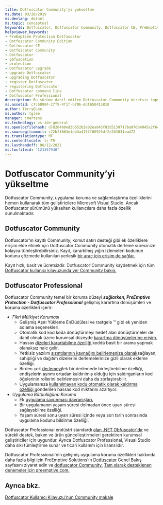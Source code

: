 ```yaml
---
title: Dotfuscator Community’yi yükseltme
ms.date: 03/28/2019
ms.devlang: dotnet
ms.topic: conceptual
keywords: Dotfuscator, Dotfuscator Community, Dotfuscator CE, PreEmptive, PreEmptive Solutions, PreEmptive Protection, protection, community edition, obfuscation, .NET, free, Visual Studio 2019, Visual Studio 2017, Visual Studio, upgrade, komut satırı
helpviewer_keywords:
- PreEmptive Protection Dotfuscator
- Dotfuscator Community Edition
- Dotfuscator CE
- Dotfuscator Community
- Dotfuscator
- obfuscation
- protection
- Dotfuscator upgrade
- upgrade Dotfuscator
- upgrading Dotfuscator
- register Dotfuscator
- registering Dotfuscator
- Dotfuscator command line
- Dotfuscator Professional
description: Bu sürüme dahil edilen Dotfuscator Community ücretsiz kopyasını Visual Studio.
ms.assetid: c7c60904-27f9-4f1f-b79b-ddf65041b810
author: TerryGLee
ms.author: tglee
manager: jmartens
ms.technology: vs-ide-general
ms.openlocfilehash: d7820460ed2b652b2e92ea845f83d5130717ba07684945a2f6429fbc9c2d1d22
ms.sourcegitcommit: c72b2f603e1eb3a4157f00926df2e263831ea472
ms.translationtype: MT
ms.contentlocale: tr-TR
ms.lasthandoff: 08/12/2021
ms.locfileid: "121357940"
---
```

# <a name="upgrade-dotfuscator-community"></a>Dotfuscator Community’yi yükseltme

Dotfuscator Community, uygulama koruma ve sağlamlaştırma özelliklerini hemen kullanarak tüm geliştiricilere Microsoft Visual Studio.
Ancak Dotfuscator sürümünü yükselten kullanıcılara daha fazla özellik sunulmaktadır.

## <a name="registering-dotfuscator-community"></a>Dotfuscator Community

Dotfuscator'ın kayıtlı Community, komut satırı desteği gibi [][cli]ek özelliklere erişim elde etmek için Dotfuscator Community otomatik derleme sürecinize kolayca tümleştirebilirsiniz. Kayıt, karartılmış yığın izlemeleri kodunun kodunu çözmede kullanılan yerleşik [bir araç için erişim de sağlar.][decode-obfuscated]

Kayıt hızlı, basit ve ücretsizdir.
Dotfuscator'Community kaydetmek için tüm [Dotfuscator kullanıcı kılavuzunda yer Community bakın.][register-ce]

## <a name="dotfuscator-professional"></a>Dotfuscator Professional

Dotfuscator Community temel bir koruma düzeyi ***sağlarken, PreEmptive Protection - Dotfuscator Professional*** gelişmiş karartma dönüşümleri ve koruma özellikleri içerir:

* *Fikri Mülkiyet Koruması*
  * Gelişmiş Aşırı Yükleme EnDüdülesi ve rastgele ™ gibi ek yeniden adlama seçenekleri.
  * Otomatik kod kod koda dönüştürmeyi hedef alan dönüştürmeler de dahil olmak üzere kurumsal düzeyde [karartma dönüşümlerine erişim.][control-flow]
  * Hassas [dizeleri karartabilme özelliği,][string-encryption]kodda basit bir arama yapmak olanaksız hale gelir.
  * Yetkisiz yazılım [sızıntılarının kaynağını belirlemenize olanak][watermarking]sağlayan, sahipliği ve dağıtım dizelerini derlemelerinize gizli olarak ekleme özelliği.
  * Birden çok [derlemeyi][linking]tek bir derlemede birleştirebilme özelliği, endişelerin ayrımı ortadan kaldırılmış olduğu için saldırganların kod öğelerinin rollerini belirlemesini daha da zorlaştırabilir.
  * Uygulamanıza [kullanılmayan kodu otomatik olarak kaldırma özelliği,][pruning]gönderilen hassas kod miktarını azaltıyor.
* *Uygulama Bütünlüğünü Koruma*
  * Ek [uygulama savunması davranışları.][check-actions]
  * Bir uygulamanın yaşam süresi dolmadan önce uyarı süresi sağlayabilme özelliği.
  * Yaşam süresi sonu uyarı süresi içinde veya son tarih sonrasında uygulama kodunu bildirme özelliği.

Dotfuscator Professional endüstri standardı [olan .NET Obfuscator'dır][net-obfuscator] ve sürekli destek, bakım ve ürün güncelleştirmeleri gerektiren kurumsal geliştiriciler için uygundur.
Ayrıca Dotfuscator Professional, Visual Studio daha sıkı tümleştirme sunar ve ticari kullanım için lisanslıdır.

Dotfuscator Professional'nin gelişmiş uygulama koruma özellikleri hakkında daha fazla bilgi için PreEmptive Solutions'ın [Dotfuscator][product-about] Genel Bakış sayfasını ziyaret edin ve [dotfuscator Community.][product-compare]
[Tam olarak desteklenen denemeler için preemptive.com.][eval]

## <a name="see-also"></a>Ayrıca bkz.

[Dotfuscator Kullanıcı Kılavuzu'nun Community makale][full]

<!-- Copyright © 2019 PreEmptive Solutions, LLC -->

[control-flow]:  https://www.preemptive.com/products/dotfuscator/features#controlflow
[string-encryption]:  https://www.preemptive.com/products/dotfuscator/features#string
[watermarking]:  https://www.preemptive.com/products/dotfuscator/features#watermarking
[linking]:  https://www.preemptive.com/products/dotfuscator/features#linking
[pruning]:  https://www.preemptive.com/products/dotfuscator/features#pruning

[check-actions]:  https://www.preemptive.com/dotfuscator/pro/userguide/en/protection_checks_overview.html#actions

[net-obfuscator]:  https://www.preemptive.com/products/dotfuscator/overview
[eval]:  https://www.preemptive.com/eval-request

[product-about]:  https://www.preemptive.com/products/dotfuscator/overview
[product-compare]:  https://www.preemptive.com/products/dotfuscator/compare-editions

[cli]:  https://www.preemptive.com/dotfuscator/ce/docs/help/intro_cli.html
[register-ce]:  https://www.preemptive.com/dotfuscator/ce/docs/help/gui_getstarted.html#register

[full]:  https://www.preemptive.com/dotfuscator/ce/docs/help/intro_upgrades.html
[decode-obfuscated]:  https://www.preemptive.com/dotfuscator/ce/docs/help/gui_decode_stack_trace.html
